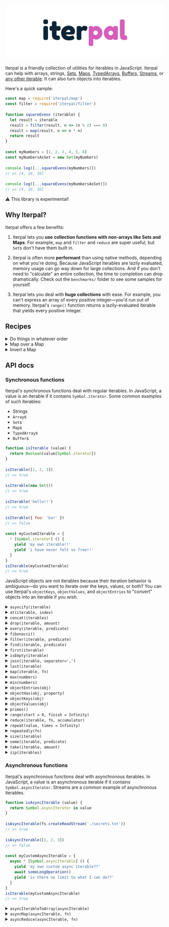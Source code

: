 # [![Iterpal](media/iterpal_logo.png)](https://github.com/EvanHahn/iterpal)

Iterpal is a friendly collection of utilities for iterables in JavaScript. Iterpal can help with arrays, strings, [Sets](https://developer.mozilla.org/en-US/docs/Web/JavaScript/Reference/Global_Objects/Set), [Maps](https://developer.mozilla.org/en-US/docs/Web/JavaScript/Reference/Global_Objects/Map), [TypedArrays](https://developer.mozilla.org/en-US/docs/Web/JavaScript/Reference/Global_Objects/TypedArray), [Buffers](https://nodejs.org/api/buffer.html#buffer_buffer), [Streams](https://nodejs.org/api/stream.html), or [any other iterable](https://developer.mozilla.org/en-US/docs/Web/JavaScript/Reference/Iteration_protocols#The_iterable_protocol). It can also turn objects into iterables.

Here's a quick sample:

```js
const map = require('iterpal/map')
const filter = require('iterpal/filter')

function squareEvens (iterable) {
  let result = iterable
  result = filter(result, n => (n % 2) === 0)
  result = map(result, n => n * n)
  return result
}

const myNumbers = [1, 2, 3, 4, 5, 6]
const myNumbersAsSet = new Set(myNumbers)

console.log([...squareEvens(myNumbers)])
// => [4, 16, 36]

console.log([...squareEvens(myNumbersAsSet)])
// => [4, 16, 36]
```

:warning: This library is experimental!

## Why Iterpal?

Iterpal offers a few benefits:

1. Iterpal lets you **use collection functions with non-arrays like Sets and Maps**. For example, `map` and `filter` and `reduce` are super useful, but `Set`s don't have them built in.

1. Iterpal is often more **performant** than using native methods, depending on what you're doing. Because JavaScript iterables are lazily evaluated, memory usage can go way down for large collections. And if you don't need to "calculate" an entire collection, the time to completion can drop dramatically. Check out the `benchmarks/` folder to see some samples for yourself.

1. Iterpal lets you deal with **huge collections** with ease. For example, you can't express an array of every positive integer—you'd run out of memory. Iterpal's `range()` function returns a lazily-evaluated iterable that yields every positive integer.

## Recipes

<details>
<summary>Do things in whatever order</summary>

```js
// One of these native solutions is much faster:
const nativeFast = myLargeArray.slice(0, 100).map(String)
const nativeSlow = myLargeArray.map(String).slice(0, 100)

// These are basically the same, and both finish quickly:
const iterOne = [...take(map(myLargeArray, String), 100)]
const iterTwo = [...map(take(myLargeArray, 100), String)]
```
</details>

<details>
<summary>Map over a Map</summary>

```js
const map = require('iterpal/map')

const ages = new Map([
  ['Esmeralda', 30],
  ['Carlo', 45],
  ['Ignacio', 99]
])

const agesNextYear = new Map(map(ages, ([name, age]) => (
  [name, age + 1]
)))

ages.get('Esmeralda')
// => 30

agesNextYear.get('Esmeralda')
// => 31
```
</details>

<details>
<summary>Invert a Map</summary>

```js
const zip = require('iterpal/zip')

function invertMap (toInvert) {
  return new Map(zip([toInvert.values(), toInvert.keys()]))
}

const nameById = new Map([
  [123, 'Burt'],
  [456, 'Ernie'],
  [456, 'Big Bird']
])
const idByName = invertMap(nameById)

idByName.get('Ernie')
// => 456
```
</details>

## API docs

### Synchronous functions

Iterpal's synchronous functions deal with regular iterables. In JavaScript, a value is an iterable if it contains `Symbol.iterator`. Some common examples of such iterables:

* Strings
* `Array`s
* `Set`s
* `Map`s
* `TypedArray`s
* `Buffer`s

```js
function isIterable (value) {
  return Boolean(value[Symbol.iterator])
}

isIterable([1, 2, 3])
// => true

isIterable(new Set())
// => true

isIterable('hello!!')
// => true

isIterable({ foo: 'bar' })
// => false

const myCustomIterable = {
  * [Symbol.iterator] () {
    yield 'my own iterable!!'
    yield 'i have never felt so free!!'
  }
}
isIterable(myCustomIterable)
// => true
```

JavaScript objects are not iterables because their iteration behavior is ambiguous—do you want to iterate over the keys, values, or both? You can use Iterpal's `objectKeys`, `objectValues`, and `objectEntries` to "convert" objects into an iterable if you wish.

<details>
<summary><code>asyncify(iterable)</code></summary>

Converts a synchronous iterable to an asynchronous one.

```js
const asyncify = require('iterpal/asyncify')

asyncify([1, 2, 3, 4])
// => Asynchronous iterable yielding 1, 2, 3, 4
```
</details>

<details>
<summary><code>at(iterable, index)</code></summary>

Returns the nth element from an iterable. Returns `undefined` if the index is out of range.

```js
const at = require('iterpal/at')

at(new Set(['hello', 'world']), 0)
// => 'hello'

at(['hello', 'world'], 1)
// => 'world'

at(new Set(['hello', 'world']), 2)
// => undefined
```
</details>

<details>
<summary><code>concat(iterables)</code></summary>

Concatenates multiple iterables, returning a new iterable.

```js
const concat = require('iterpal/concat')

const myArray = [1, 2, 3]
const mySet = new Set([4, 5, 6])
const myMap = new Map([
  ['bing', 'bong'],
  ['foo', 'boo']
])

concat([myArray, mySet, myMap])
// => Iterable yielding 1, 2, 3, 4, 5, 6, ['bing', 'bong'], ['foo', 'boo']

concat(myMap)
// => Iterable yielding 'bing', 'bong', 'foo', 'boo'

const asArray = [...concat([myArray, mySet, myMap])]
// => [1, 2, 3, 4, 5, 6, ['bing', 'bong'], ['foo', 'boo']]
```
</details>

<details>
<summary><code>drop(iterable, amount)</code></summary>

Returns an iterable with the first `amount` elements removed.

```js
const drop = require('iterpal/drop')

drop(new Set(['hello', 'to', 'the', 'world!']), 2)
// => Iterable yielding 'the', 'world'

drop(new Set(['hello', 'to', 'the', 'world!']), 4)
// => Empty iterable
```
</details>

<details>
<summary><code>every(iterable, predicate)</code></summary>

Returns `true` if `predicate(value)` returns true for every value in `iterable`, and false otherwise. Returns `true` for an empty iterable.

```js
const every = require('iterpal/every')

function isEven (n) {
  return (n % 2) === 0
}

const mySet = new Set([2, 4, 6, 8])
every(mySet, isEven)
// => true

every([2, 3, 4], isEven)
// => false

every([], () => false)
// => true
```
</details>

<details>
<summary><code>fibonacci()</code></summary>

Returns an iterable yielding the Fibonacci sequence, starting with 1.

```js
const fibonacci = require('iterpal/fibonacci')

fibonacci()
// => Iterable yielding 1, 1, 2, 3, 5, 8, 13...
```
</details>

<details>
<summary><code>filter(iterable, predicate)</code></summary>

Returns a new iterable which iterates over `iterable`, yielding when `predicate(value)` returns a truthy value.

The predicate function is invoked with one argument: the current value.

```js
const filter = require('iterpal/filter')

function isEven (n) {
  return (n % 2) === 0
}

const mySet = new Set([1, 2, 3, 4, 5, 6])

filter(mySet, isEven)
// => Iterable yielding 2, 4, 6

const asArray = [...filter(mySet, isEven)]
// => [2, 4, 6]
```
</details>

<details>
<summary><code>find(iterable, predicate)</code></summary>

Iterates over `iterable`, returning the first element `predicate(value)` returns truthy for. Returns `undefined` if no value is found.

```js
const find = require('iterpal/find')

function isEven (n) {
  return (n % 2) === 0
}

find(new Set([1, 3, 4, 5]), isEven)
// => 4

find([1, 3, 5, 7], isEven)
// => undefined

find([], isEven)
// => undefined
```
</details>

<details>
<summary><code>first(iterable)</code></summary>

Returns the first value in an iterable. Returns `undefined` if the iterable is empty.

```js
const first = require('iterpal/first')

first(new Set(['hello', 'world']))
// => 'hello'

first([10, 11, 12])
// => 10

first(new Map())
// => undefined
```
</details>

<details>
<summary><code>isEmpty(iterable)</code></summary>

Returns `true` if `iterable` has no elements, and `false` otherwise.

```js
const isEmpty = require('iterpal/isEmpty')

isEmpty(new Set())
// => true

isEmpty([1, 2, 3])
// => false
```
</details>

<details>
<summary><code>join(iterable, separator=',')</code></summary>

Converts all elements in `iterable` into a string separated by `separator`.

Like `Array.prototype.join`, `null` and `undefined` are converted to empty strings.

```js
const join = require('iterpal/join')

join(new Set(['hello', 'world']))
// => 'hello,world'

join(new Set(['hello', 'world']), ' and ')
// => 'hello and world'

join([1, undefined, 2, null, 3])
// => '1,,2,,3'

join(new Map())
// => ''
```
</details>

<details>
<summary><code>last(iterable)</code></summary>

Iterates over `iterable`, returning the final value. Returns `undefined` if the iterable is empty.

If you know the type of `iterable` and it has a `length` or `size` property, you should use that instead because it is faster.

```js
const last = require('iterpal/last')

last(new Set(['hello', 'world']))
// => 'world'

last([10, 11, 12])
// => 12

last(new Map())
// => undefined
```
</details>

<details>
<summary><code>map(iterable, fn)</code></summary>

Returns a new iterable which iterates over `iterable`, yielding `fn(value)` for each value.

`fn` is invoked with one argument: the current value.

```js
const map = require('iterpal/map')

function square (n) {
  return n * n
}

const mySet = new Set([1, 2, 3])

map(mySet, square)
// => Iterable yielding 1, 4, 9

const asArray = [...map(mySet, square)]
// => [1, 4, 9]
```
</details>

<details>
<summary><code>max(numbers)</code></summary>

Returns the largest number in the iterable `numbers`. Returns `undefined` if `numbers` is an empty iterable.

```js
const max = require('iterpal/max')

max(new Set([9, 3, 1]))
// => 9

max([Infinity, 1, 2])
// => Infinity
```
</details>

<details>
<summary><code>min(numbers)</code></summary>

Returns the smallest number in the iterable `numbers`. Returns `undefined` if `numbers` is an empty iterable.

```js
const min = require('iterpal/min')

min(new Set([9, 3, 1]))
// => 1
```
</details>

<details>
<summary><code>objectEntries(obj)</code></summary>

Returns an iterable, yielding `[key, value]` for each entry in the object. An iterable version of `Object.entries`.

```js
const objectEntries = require('iterpal/objectEntries')

objectEntries({
  bing: 'bong',
  foo: 'boo'
})
// => Iterable yielding ['bing', 'bong'], ['foo', 'boo']

objectEntries({})
// => Empty iterable
```
</details>

<details>
<summary><code>objectHas(obj, property)</code></summary>

An internal utility method exposed for public use. Returns true if `property` is an own-property of `obj`, false otherwise. You can use this instead of `Object.prototype.hasOwnProperty`.

```js
const objectHas = require('iterpal/objectHas')

objectHas({ foo: 'bar' }, 'foo')
// => true

objectHas({ foo: 'bar' }, 'baz')
// => false

objectHas({ foo: 'bar' }, 'hasOwnProperty')
// => false
```
</details>

<details>
<summary><code>objectKeys(obj)</code></summary>

Returns an iterable, yielding each key in the object. An iterable version of `Object.keys`.

```js
const objectKeys = require('iterpal/objectKeys')

objectKeys({
  bing: 1,
  bong: 2
})
// => Iterable yielding 'bing', 'bong'

objectKeys({})
// => Empty iterable
```
</details>

<details>
<summary><code>objectValues(obj)</code></summary>

Returns an iterable, yielding each value in the object. An iterable version of `Object.values`.

```js
const objectValues = require('iterpal/objectValues')

objectValues({
  bing: 1,
  bong: 2
})
// => Iterable yielding 1, 2

objectValues({})
// => Empty iterable
```
</details>

<details>
<summary><code>primes()</code></summary>

Returns an iterable, yielding each prime integer.

```js
const primes = require('iterpal/primes')
const take = require('iterpal/take')

primes()
// => Iterable yielding 2, 3, 5, 7, 11, 13, ...

const asArray = [...take(primes(), 100)]
// => [an array of the first 100 prime numbers]
```
</details>

<details>
<summary><code>range(start = 0, finish = Infinity)</code></summary>

Returns an iterable of integers from `start` to `finish`.

```js
const range = require('iterpal/range')

range()
// => Iterable yielding 0, 1, 2, 3, 4, 5...

range(10)
// => Iterable yielding 10, 11, 12, 13, 14, 15...

range(6, 9)
// => Iterable yielding 6, 7, 8

const asArray = [...range(6, 9)]
// => [6, 7, 8]
```
</details>

<details>
<summary><code>reduce(iterable, fn, accumulator)</code></summary>

Reduces `iterable` to a single value. On each iteration, calls `fn` with the result so far (starting at `accumulator`) and the current value.

```js
const reduce = require('iterpal/reduce')

function add (a, b) {
  return a + b
}

reduce(new Set([1, 2, 3]), add, 0)
// => 6

reduce(new Set([1, 2, 3]), add, 10)
// => 16

reduce([], add, 123)
// => 123
```
</details>

<details>
<summary><code>repeat(value, times = Infinity)</code></summary>

Returns an iterable that yields `value`. If `times` is supplied, the length is boundless. If `times` is not supplied, the iterable is infinite.

```js
const repeat = require('iterpal/repeat')

repeat('foo')
// => Iterable yielding 'foo', 'foo', 'foo', 'foo'...

repeat('hi', 5)
// => Iterable yielding 'hi', 'hi', 'hi', 'hi', 'hi'

const asArray = [...repeat('hi', 5)]
// => ['hi', 'hi', 'hi', 'hi', 'hi']
```
</details>

<details>
<summary><code>repeatedly(fn)</code></summary>

Returns an iterable that yields `fn(iterationCount)` every time. Useful when "converting" a function to an iterable.

```js
const repeatedly = require('iterpal/repeatedly')

repeatedly(Math.random)
// => Iterable yielding random numbers

repeatedly((n) => `Iteration #${n + 1}`)
// => Iterable yielding 'Iteration 1', 'Iteration 2', 'Iteration 3' ...
```
</details>

<details>
<summary><code>size(iterable)</code></summary>

Returns the size of an iterable. If you know the type of `iterable` and it has a `length` or `size` property, you should use that instead because it is faster.

```js
const size = require('iterpal/size')

const myArray = ['hello', 'world']
myArray.length === size(myArray)
// => true

const mySet = new Set(['oh', 'hello', 'there'])
mySet.size === size(mySet)
// => true

const myCustomIterable = {
  * [Symbol.iterator] () {
    yield 'oh'
    yield 'yeah'
  }
}
size(myCustomIterable)
// => 2
```
</details>

<details>
<summary><code>some(iterable, predicate)</code></summary>

Returns `true` if `predicate(value)` returns true for any value in `iterable`, and false otherwise. Returns `false` for an empty iterable.

```js
const some = require('iterpal/some')

function isEven (n) {
  return (n % 2) === 0
}

const mySet = new Set([1, 2, 3])
some(mySet, isEven)
// => true

some([1, 3, 5], isEven)
// => false

some([], () => true)
// => false
```
</details>

<details>
<summary><code>take(iterable, amount)</code></summary>

Returns a new iterable with `amount` elements taken from the beginning.

```js
const take = require('iterpal/take')

take(['hello', 'to', 'you!'], 2)
// => Iterable yielding 'hello', 'to'

take(['hello', 'to', 'you!'], 200)
// => Iterable yielding 'hello', 'to', 'you!'
```
</details>

<details>
<summary><code>zip(iterables)</code></summary>

Returns an iterable of arrays. The first array contains the first elements of each of the input iterables, the second contains the second elements of each input iterable, and so on. Useful when constructing `Map`s.

```js
const zip = require('iterpal/zip')
const range = require('iterpal/range')

const everyPositiveInteger = range(1)
const smallSet = new Set(['hello', 'world'])
const primes = [2, 3, 5, 7, 11]

zip([smallSet, everyPositiveInteger])
// => Iterable yielding ['hello', 1], ['world', 2]

new Map(zip([smallSet, everyPositiveInteger]))
// => Map { 'hello' => 1, 'world' => 2 }

zip([smallSet, primes, everyPositiveInteger])
// => Iterable yielding ['hello', 2, 1], ['world', 3, 2]

zip([everyPositiveInteger, smallSet])
// => Infinite iterable yielding [1, 'hello'], [2, 'world'], [3, undefined], [4, undefined], ...
```
</details>

### Asynchronous functions

Iterpal's asynchronous functions deal with asynchronous iterables. In JavaScript, a value is an asynchronous iterable if it contains `Symbol.asyncIterator`. Streams are a common example of asynchronous iterables.

```js
function isAsyncIterable (value) {
  return Symbol.asyncIterator in value
}

isAsyncIterable(fs.createReadStream('./secrets.txt'))
// => true

isAsyncIterable([1, 2, 3])
// => false

const myCustomAsyncIterable = {
  async * [Symbol.asyncIterable] () {
    yield 'my own custom async iterable??'
    await someLongOperation()
    yield 'is there no limit to what I can do??'
  }
}
isIterable(myCustomAsyncIterable)
// => true
```

<details>
<summary><code>asyncIterableToArray(asyncIterable)</code></summary>

Turns an asynchronous iterable (such as a stream) into an array. Returns a `Promise` that resolves to an array.

```js
const asyncIterableToArray = require('iterpal/asyncIterableToArray')
const fs = require('fs')

async function readSecrets () {
  const secretsStream = fs.createReadStream('./secrets.txt', 'utf8')
  await asyncIterableToArray(secretsStream)
  // => [an array of chunks of the the file]
}
```
</details>

<details>
<summary><code>asyncMap(asyncIterable, fn)</code></summary>

Returns a new asynchronous iterable which iterates over `asyncIterable`, yielding `fn(value)` for each value. If `fn` returns a Promise, it will be awaited.

```js
const asyncMap = require('iterpal/asyncMap')

const someNumbers = {
  async * [Symbol.asyncIterator] () {
    yield 1
    yield 2
    yield 3
  }
}

const square = n => n * n
const doubleAsync = n => Promise.resolve(n + n)

asyncMap(someNumbers, square)
// => Async iterable yielding 1, 4, 9

asyncMap(someNumbers, doubleAsync)
// => Async iterable yielding 2, 4, 6
```
</details>

<details>
<summary><code>asyncReduce(asyncIterable, fn)</code></summary>

Reduces `asyncIterableToArray` to a single value. On each iteration, calls `fn` with the result so far (starting at `accumulator`) and the current value. If `fn` returns a `Promise`, it is awaited.

Returns a `Promise`.

```js
const asyncReduce = require('iterpal/asyncReduce')
const fs = require('fs')

function concatBuffers (a, b) {
  return Buffer.concat([a, b])
}

async function readSecrets () {
  const secretsStream = fs.createReadStream('./secrets.txt')
  await asyncReduce(secretsStream, concatBuffers, Buffer.alloc(0))
  // => <Buffer 12 34 56 ...>
}
```
</details>

